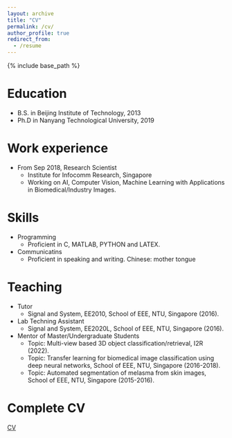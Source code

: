 ```yaml
---
layout: archive
title: "CV"
permalink: /cv/
author_profile: true
redirect_from:
  - /resume
---
```


{% include base_path %}

Education
======
* B.S. in Beijing Institute of Technology, 2013
* Ph.D in Nanyang Technological University, 2019

Work experience
======
* From Sep 2018, Research Scientist
  * Institute for Infocomm Research, Singapore
  * Working on AI, Computer Vision, Machine Learning with Applications in Biomedical/Industry Images.
  
Skills
======
* Programming
  * Proficient in C, MATLAB, PYTHON and LATEX.
* Communicatins
  * Proficient in speaking and writing. Chinese: mother tongue
  
Teaching
======
  * Tutor
    * Signal and System, EE2010, School of EEE, NTU, Singapore (2016).
  * Lab Techning Assistant
    * Signal and System, EE2020L, School of EEE, NTU, Singapore (2016).
  * Mentor of Master/Undergraduate Students
    * Topic: Multi-view based 3D object classification/retrieval, I2R (2022).
    * Topic: Transfer learning for biomedical image classification using deep neural networks, School of EEE, NTU, Singapore (2016-2018).
    * Topic: Automated segmentation of melasma from skin images, School of EEE, NTU, Singapore (2015-2016).

Complete CV
======
[CV](/files/LinDongyun_CV_28_11_2022.pdf)
